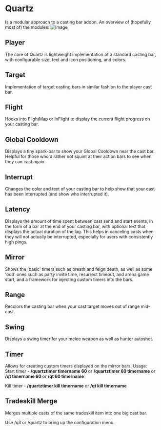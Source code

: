 # Quartz 
Is a modular approach to a casting bar addon. An overview of (hopefully most of) the modules:
![image](https://github.com/user-attachments/assets/5a13dcfc-7390-4ce6-a86b-8fa2e3f9d374)

## Player

The core of Quartz is lightweight implementation of a standard casting bar, with configurable size, text and icon positioning, and colors. 

## Target
Implementation of target casting bars in similar fashion to the player cast bar. 

## Flight
Hooks into FlightMap or InFlight to display the current flight progress on your casting bar. 

## Global Cooldown
Displays a tiny spark-bar to show your Global Cooldown near the cast bar. Helpful for those who'd rather not squint at their action bars to see when they can cast again. 

## Interrupt
Changes the color and text of your casting bar to help show that your cast has been interrupted (and show who interrupted it). 

## Latency
Displays the amount of time spent between cast send and start events, in the form of a bar at the end of your casting bar, with optional text that displays the actual duration of the lag. This helps in canceling casts when they will not actually be interrupted, especially for users with consistently high pings. 

## Mirror
Shows the 'basic' timers such as breath and feign death, as well as some 'odd' ones such as party invite time, resurrect timeout, and arena game start, and a framework for injecting custom timers into the bars. 

## Range
Recolors the casting bar when your cast target moves out of range mid-cast. 

## Swing
Displays a swing timer for your melee weapon as well as hunter autoshot. 

## Timer
Allows for creating custom timers displayed on the mirror bars. 
Usage:  
Start timer - 
**/quartztimer timername 60** or **/quartztimer 60 timername**
or  **/qt timername 60** or **/qt 60 timername**

Kill timer - **/quartztimer kill timername** or **/qt kill timername**

## Tradeskill Merge
Merges multiple casts of the same tradeskill item into one big cast bar. 

Use /q3 or /quartz to bring up the configuration menu.
